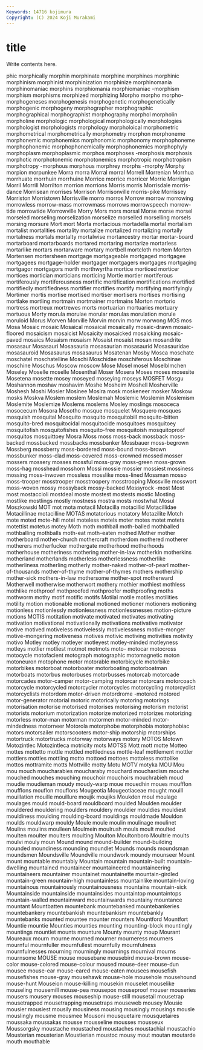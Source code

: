 ```yaml
---
Keywords: 14716 kojimura
Copyright: (C) 2024 Koji Murakami
---
```


# title

Write contents here.



phic morphically morphin morphinate morphine morphines morphinic
morphinism morphinist morphinization morphinize morphinomania morphinomaniac morphins morphiomania morphiomaniac -morphism
morphism morphisms morphized morphizing Morpho morpho morpho- morphogeneses morphogenesis morphogenetic
morphogenetically morphogenic morphogeny morphographer morphographic morphographical morphographist morphography morphol morpholin
morpholine morphologic morphological morphologically morphologies morphologist morphologists morphology morpholoical morphometric
morphometrical morphometrically morphometry morphon morphoneme morphonemic morphonemics morphonomic morphonomy morphophoneme
morphophonemic morphophonemically morphophonemics morphophyly morphoplasm morphoplasmic morphos morphoses -morphosis morphosis
morphotic morphotonemic morphotonemics morphotropic morphotropism morphotropy -morphous morphous morphrey morphs
-morphy Morphy morpion morpunkee Morra morra Morral morral Morrell Morrenian
Morrhua morrhuate morrhuin morrhuine Morrice morrice morricer Morrie Morrigan Morril
Morrill Morrilton morrion morrions Morris morris Morrisdale morris-dance Morrisean morrises
Morrison Morrisonville morris-pike Morrissey Morriston Morristown Morrisville morro morros Morrow
morrow morrowing morrowless morrow-mass morrowmass morrows morrowspeech morrow-tide morrowtide Morrowville
Morry Mors mors morsal Morse morse morsel morseled morseling morselization
morselize morselled morselling morsels morsing morsure Mort mort Morta mortacious
mortadella mortal mortalism mortalist mortalities mortality mortalize mortalized mortalizing mortally
mortalness mortals mortalty mortalwise mortancestry mortar mortar-board mortarboard mortarboards mortared
mortaring mortarize mortarless mortarlike mortars mortarware mortary mortbell mortcloth mortem
Morten Mortensen mortersheen mortgage mortgageable mortgaged mortgagee mortgagees mortgage-holder mortgager
mortgagers mortgages mortgaging mortgagor mortgagors morth morthwyrtha mortice morticed morticer
mortices mortician morticians morticing Mortie mortier mortiferous mortiferously mortiferousness mortific
mortification mortifications mortified mortifiedly mortifiedness mortifier mortifies mortify mortifying mortifyingly
Mortimer mortis mortise mortised mortiser mortisers mortises mortising mortlake mortling
mortmain mortmainer mortmains Morton mortorio mortress mortreux mortrewes morts mortuarian
mortuaries mortuary mortuous Morty morula morulae morular morulas morulation morule
moruloid Morus Morven Morville Morvin morvin morw morwong MOS mos
Mosa Mosaic mosaic Mosaical mosaical mosaically mosaic-drawn mosaic-floored mosaicism mosaicist
Mosaicity mosaicked mosaicking mosaic-paved mosaics Mosaism mosaism Mosaist mosaist mosan
mosandrite mosasaur Mosasauri Mosasauria mosasaurian mosasaurid Mosasauridae mosasauroid Mosasaurus mosasaurus
Mosatenan Mosby Mosca moschate moschatel moschatelline Moschi Moschidae moschiferous Moschinae
moschine Moschus Moscow moscow Mose Mosel mosel Moselblmchen Moseley Moselle
moselle Mosenthal Moser Mosera Moses moses mosesite Mosetena mosette mosey
moseyed moseying moseys MOSFET Mosgu Moshannon moshav moshavim Moshe Mosheim
Moshell Mosherville Moshesh Moshi Mosier Mosinee Mosira mosk moskeneer mosker
Moskow mosks Moskva Moslem moslem Moslemah Moslemic Moslemin Moslemism Moslemite
Moslemize Moslems moslems Mosley moslings mosoceca mosocecum Mosora Mosotho mosque
mosquelet Mosquero mosques mosquish mosquital Mosquito mosquito mosquitobill mosquito-bitten mosquito-bred
mosquitocidal mosquitocide mosquitoes mosquitoey mosquitofish mosquitofishes mosquito-free mosquitoish mosquitoproof mosquitos
mosquittoey Mosra Moss moss moss-back mossback moss-backed mossbacked mossbacks mossbanker
Mossbauer moss-begrown Mossberg mossberry moss-bordered moss-bound moss-brown mossbunker moss-clad moss-covered
moss-crowned mossed mosser mossers mossery mosses mossful moss-gray moss-green moss-grown
moss-hag mosshead mosshorn Mossi mossie mossier mossiest mossiness mossing moss-inwoven
mossless mosslike moss-lined Mossman mosso moss-trooper mosstrooper mosstroopery mosstrooping Mossville
mosswort moss-woven mossy mossyback mossy-backed Mossyrock -most Most most mostaccioli
mostdeal moste mostest mostests mostic Mosting mostlike mostlings mostly mostness
mostra mosts mostwhat Mosul Moszkowski MOT mot mota motacil Motacilla
motacillid Motacillidae Motacillinae motacilline MOTAS motatorious motatory Motazilite Motch mote
moted mote-hill motel moteless motels moter motes motet motets motettist
motetus motey Moth moth mothball moth-balled mothballed mothballing mothballs moth-eat
moth-eaten mothed Mother mother motherboard mother-church mothercraft motherdom mothered motherer
motherers motherfucker mothergate motherhood motherhoods motherhouse motheriness mothering mother-in-law motherkin
motherkins motherland motherlands motherless motherlessness motherlike motherliness motherling motherly mother-naked
mother-of-pearl mother-of-thousands mother-of-thyme mother-of-thymes mothers mothership mother-sick mothers-in-law mothersome mother-spot
motherward Motherwell motherwise motherwort mothery mothier mothiest mothless mothlike mothproof
mothproofed mothproofer mothproofing moths mothworm mothy motif motific motifs Motilal
motile motiles motilities motility motion motionable motional motioned motioner motioners
motioning motionless motionlessly motionlessness motionlessnesses motion-picture motions MOTIS motitation motivate
motivated motivates motivating motivation motivational motivationally motivations motivative motivator motive
motived motiveless motivelessly motivelessness motive-monger motive-mongering motiveness motives motivic motiving
motivities motivity motivo Motley motley motleyer motleyest motley-minded motleyness motleys
motlier motliest motmot motmots moto- motocar motocross motocycle motofacient motograph
motographic motomagnetic moton motoneuron motophone motor motorable motorbicycle motorbike motorbikes
motorboat motorboater motorboating motorboatman motorboats motorbus motorbuses motorbusses motorcab motorcade
motorcades motor-camper motor-camping motorcar motorcars motorcoach motorcycle motorcycled motorcycler motorcycles
motorcycling motorcyclist motorcyclists motordom motor-driven motordrome -motored motored motor-generator motorial
motoric motorically motoring motorings motorisation motorise motorised motorises motorising motorism
motorist motorists motorium motorization motorize motorized motorizes motorizing motorless motor-man
motorman motormen motor-minded motor-mindedness motorneer Motorola motorphobe motorphobia motorphobiac motors
motorsailer motorscooters motor-ship motorship motorships motortruck motortrucks motorway motorways motory
MOTOS Motown Motozintlec Motozintleca motricity mots MOTSS Mott mott motte
Motteo mottes mottetto mottle mottled mottledness mottle-leaf mottlement mottler mottlers
mottles mottling motto mottoed mottoes mottoless mottolike mottos mottramite motts
Mottville motty Motu MOTV motyka MOU Mou mou mouch moucharabies
moucharaby mouchard mouchardism mouche mouched mouches mouching mouchoir mouchoirs mouchrabieh
moud moudie moudieman moudy moudy-warp moue mouedhin moues moufflon moufflons
mouflon mouflons Mougeotia Mougeotiaceae mought mouill mouillation mouille mouillure moujik
moujiks Moukden moul moulage moulages mould mould-board mouldboard moulded Moulden
moulder mouldered mouldering moulders mouldery mouldier mouldies mouldiest mouldiness moulding
moulding-board mouldings mouldmade Mouldon moulds mouldwarp mouldy Moule moule moulin
moulinage moulinet Moulins moulins moulleen Moulmein moulrush mouls moult moulted
moulten moulter moulters moulting Moulton Moultonboro Moultrie moults moulvi mouly
moun Mound mound mound-builder mound-building mounded moundiness mounding moundlet Mounds
mounds moundsman moundsmen Moundsville Moundville moundwork moundy mounseer Mount mount
mountable mountably Mountain mountain mountain-built mountain-dwelling mountained mountaineer mountaineered mountaineering
mountaineers mountainer mountainet mountainette mountain-girdled mountain-green mountain-high mountainless mountainlike mountain-loving
mountainous mountainously mountainousness mountains mountain-sick Mountainside mountainside mountainsides mountaintop mountaintops
mountain-walled mountainward mountainwards mountainy mountance mountant Mountbatten mountebank mountebanked mountebankeries
mountebankery mountebankish mountebankism mountebankly mountebanks mounted mountee mounter mounters Mountford
Mountfort Mountie mountie Mounties mounties mounting mounting-block mountingly mountings mountlet
mounts mounture Mounty mounty moup Mourant Moureaux mourn mourne mourned
mourner mourneress mourners mournful mournfuller mournfullest mournfully mournfulness mournfulnesses mourning
mourningly mournings mournival mourns mournsome MOUSE mouse mousebane mousebird mouse-brown
mouse-color mouse-colored mouse-colour moused mouse-deer mouse-dun mousee mouse-ear mouse-eared mouse-eaten
mousees mousefish mousefishes mouse-gray mousehawk mouse-hole mousehole mousehound mouse-hunt Mouseion
mouse-killing mousekin mouselet mouselike mouseling mousemill mouse-pea mousepox mouseproof mouser
mouseries mousers mousery mouses mouseship mouse-still mousetail mousetrap mousetrapped mousetrapping
mousetraps mouseweb mousey Mousie mousier mousiest mousily mousiness mousing mousingly
mousings mousle mouslingly mousme mousmee Mousoni mousquetaire mousquetaires moussaka moussakas
mousse mousseline mousses mousseux Moussorgsky moustache moustached moustaches moustachial moustachio
Mousterian mousterian Moustierian moustoc mousy mout moutan moutarde mouth mouthable
